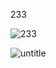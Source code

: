 233

![233](https://img-blog.csdnimg.cn/img_convert/bfaa0e0d49f99efc378f72e1cbf972f5.png)

![untitle](https://github.com/ipud2/Unity-Basic-Shader/blob/master/Images/Untitled%2013.png)



